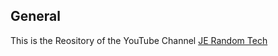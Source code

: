 ## General
This is the Reository of the YouTube Channel [JE Random Tech](https://www.youtube.com/channel/UCon2LqPY3CJUGIAhMsOnpIA)